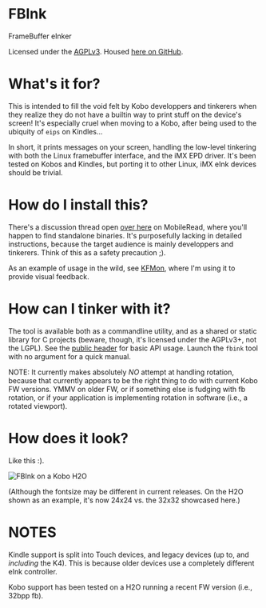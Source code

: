 # FBInk
FrameBuffer eInker

Licensed under the [AGPLv3](/LICENSE).
Housed [here on GitHub](https://github.com/NiLuJe/FBInk).

# What's it for?

This is intended to fill the void felt by Kobo developpers and tinkerers when they realize they do not have a builtin way to print stuff on the device's screen!
It's especially cruel when moving to a Kobo, after being used to the ubiquity of `eips` on Kindles...

In short, it prints messages on your screen, handling the low-level tinkering with both the Linux framebuffer interface, and the iMX EPD driver.
It's been tested on Kobos and Kindles, but porting it to other Linux, iMX eInk devices should be trivial.

# How do I install this?

There's a discussion thread open [over here](https://www.mobileread.com/forums/showthread.php?t=299110) on MobileRead, where you'll happen to find standalone binaries.
It's purposefully lacking in detailed instructions, because the target audience is mainly developpers and tinkerers. Think of this as a safety precaution ;).

As an example of usage in the wild, see [KFMon](https://github.com/NiLuJe/kfmon), where I'm using it to provide visual feedback.

# How can I tinker with it?

The tool is available both as a commandline utility, and as a shared or static library for C projects (beware, though, it's licensed under the AGPLv3+, not the LGPL).
See the [public header](fbink.h) for basic API usage.
Launch the `fbink` tool with no argument for a quick manual.

NOTE: It currently makes absolutely *NO* attempt at handling rotation, because that currently appears to be the right thing to do with current Kobo FW versions.
YMMV on older FW, or if something else is fudging with fb rotation, or if your application is implementing rotation in software (i.e., a rotated viewport).

# How does it look?

Like this :).

![FBInk on a Kobo H2O](https://raw.githubusercontent.com/NiLuJe/FBInk/master/fbink_readme.png)

(Although the fontsize may be different in current releases. On the H2O shown as an example, it's now 24x24 vs. the 32x32 showcased here.)

# NOTES

Kindle support is split into Touch devices, and legacy devices (up to, and *including* the K4). This is because older devices use a completely different eInk controller.

Kobo support has been tested on a H2O running a recent FW version (i.e., 32bpp fb).

